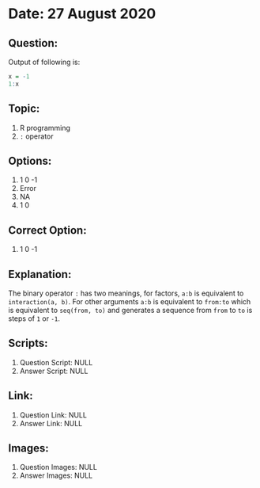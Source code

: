 # Date: 27 August 2020

## Question:
Output of following is:
```r
x = -1
1:x
```

## Topic:
1. R programming
2. `:` operator

## Options:
1. 1 0 -1
2. Error
3. NA
4. 1 0

## Correct Option:
1. 1 0 -1

## Explanation:
The binary operator `:` has two meanings, for factors, `a:b` is equivalent to `interaction(a, b)`. For other arguments `a:b` is equivalent to `from:to` which is equivalent to `seq(from, to)` and generates a sequence from `from` to `to` is steps of `1` or `-1`.

## Scripts:
1. Question Script: NULL
2. Answer Script: NULL

## Link:
1. Question Link: NULL
2. Answer Link: NULL

## Images:
1. Question Images: NULL
2. Answer Images: NULL
